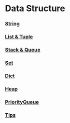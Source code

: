 # Data Structure

### [String](string.md)

### [List &amp; Tuple](list_tuple.md)

### [Stack &amp; Queue](stack_queue.md)

### [Set](set.md)

### [Dict](dict.md)

### [Heap](heap.md)

### [PriorityQueue](priority_queue.md)

### [Tips](tips.md)

